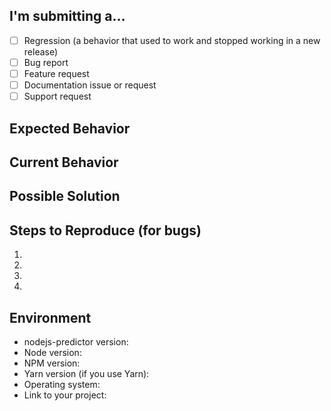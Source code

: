 <!--- Provide a general summary of the issue in the Title above -->

## I'm submitting a…
<!-- Check one of the following options with "x" -->
- [ ] Regression (a behavior that used to work and stopped working in a new release)
- [ ] Bug report  <!-- Please search GitHub for a similar issue or PR before submitting -->
- [ ] Feature request
- [ ] Documentation issue or request
- [ ] Support request

## Expected Behavior
<!--- If you‘re describing a bug, tell us what should happen -->
<!--- If you‘re suggesting a change/improvement, tell us how it should work -->

## Current Behavior
<!--- If describing a bug, tell us what happens instead of the expected behavior -->
<!--- If suggesting a change/improvement, explain the difference from current behavior -->

## Possible Solution
<!--- Not obligatory, but suggest a fix/reason for the bug, -->
<!--- or ideas how to implement the addition or change -->

## Steps to Reproduce (for bugs)
<!--- Provide a link to a live example, or an unambiguous set of steps to -->
<!--- reproduce this bug. Include code or screenshot if relevant -->
1.
2.
3.
4.

## Environment
<!--- Include as many relevant details about the environment you experienced the bug in -->
- nodejs-predictor version: <!-- run `npm -g ls nodejs-predictor` -->
- Node version: <!-- run `node -v` -->
- NPM version: <!-- run `npm -v` -->
- Yarn version (if you use Yarn):
- Operating system:  <!-- Mac, Linux, Windows -->
- Link to your project:
